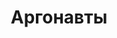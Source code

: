 ---
draft: false
slug: argonavty-1a2dd5be
title: Аргонавты
type: books
params:
  authors:
  - Maggie Nelson, Мэгги Нельсон
  bookTitle: Аргонавты
  book_description: «Аргонавты» Мэгги Нельсон — текст на стыке жанров, автотеоретическое
    высказывание о желании, идентичности, создании квир-семьи, ограничениях и возможностях
    любви и языка. Работая в традиции публичных интеллектуалов, таких как Сьюзен Сонтаг
    и Ролан Барт, Нельсон сплетает историю своих отношений с художником Гарри Доджем
    с исследованием того, что культовые теоретики говорили о сексуальности, гендере,
    институте брака и материнстве. Это вдумчивая и бескомпромиссная книга о радикальной
    свободе и ценности заботы о другом.Премия Национального круга книжных критиков
    США в номинации «Критика» (2015)
  cover: https://images-na.ssl-images-amazon.com/images/S/compressed.photo.goodreads.com/books/1607408770l/56213339.jpg
  isbn: '9785604474921'
  languages:
  - Русский
  goodreads_link: https://www.goodreads.com/book/show/56213339
  page_count: '172'
  publication_year: '2021'
  russian_audioversion: 'no'
  russian_translation_status: exists
  short_book_description: «Аргонавты» Мэгги Нельсон — текст на стыке жанров, автотеоретическое
    высказывание о желании, идентичности, создании квир-семьи, ограничениях и возможностях
    любви и языка. Работая в традиции...
  tags:
  - LGBTQ+
  - biography
  - essays
  - feminism
  - fiction
  - memoir
  - nonfiction
  - queer
---